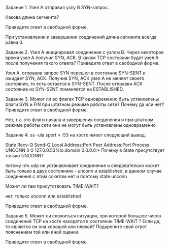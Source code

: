 Задание 1.
Узел А отправил узлу В SYN-запрос.

Какова длина сегмента?

Приведите ответ в свободной форме.

При установлении и завершении соединений длина сегмента всегда равна 0.

Задание 2.
Узел А инициировал соединение с узлом В.
Через некоторое время узел А получил SYN, ACK.
В каком TCP состоянии будет узел А после получения такого ответа?
Приведите ответ в свободной форме.

Узел А, отправив запрос SYN перешел в состояние SYN-SENT и ожидает SYN, ACK. Получив SYN, ACK узел А не меняет своего состояния, то есть остается в SYN-SENT. После отправки ACK состояние из SYN-SENT поменяется на ESTABLISHED.

Задание 3.
Может ли во флагах TCP одновременно быть установлены флаги SYN и FIN при штатном режиме работы сети?
Почему да или нет?
Приведите ответ в свободной форме.

Нет, т.к. это флаги начала и завершения соединения и при штатном режиме работы сети они не могут быть установлены одновременно

Задание 4.
ss -ula sport = :53 на хосте имеет следующий вывод:

State           Recv-Q          Send-Q                   Local Address:Port                     Peer Address:Port          Process
UNCONN          0               0                        127.0.0.53%lo:domain                        0.0.0.0:*
Почему в State присутствует только UNCONN?

потому что udp не устанавливает соединение и следовательно может быть только в двух состояниях - unconn и established, в данном случае соединения с этим сокетом нет и поэтому state unconn

Может ли там присутствовать TIME-WAIT?

нет, только unconn или established

Приведите ответ в свободной форме.

Задание 5.
Может ли сложиться ситуация, при которой большое число соединений TCP на хосте находятся в состоянии TIME-WAIT ?
Если да, то является ли она хорошей или плохой?
Подкрепите свой ответ пояснением той или иной оценки.

Приведите ответ в свободной форме.
